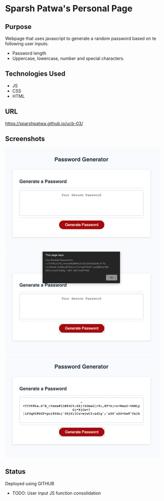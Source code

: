 # **Sparsh Patwa's Personal Page**

## **Purpose**
Webpage that uses javascript to generate a random password based on te following user inputs:
* Password length
* Uppercase, lowercase, number and special characters.


## **Technologies Used**
* JS
* CSS
* HTML

## **URL**
https://sparshpatwa.github.io/ucb-03/

## **Screenshots**
![](./Assets/password-generator-01.png)
![](./Assets/password-generator-02.png)
![](./Assets/password-generator-03.png)

## **Status**
Deployed using GITHUB
* TODO: User input JS function consolidation
